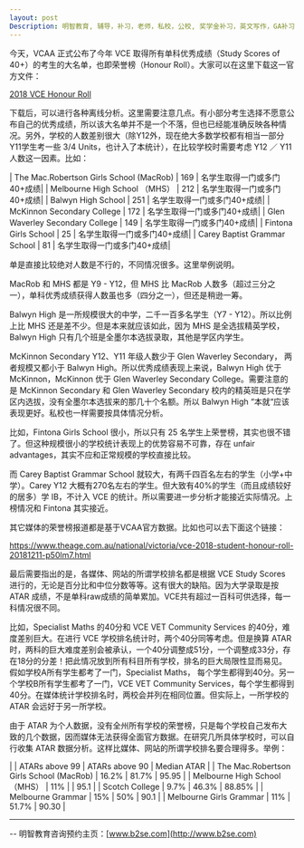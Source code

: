 ```yaml
---
layout: post
Description: 明智教育, 辅导，补习，老师，私校，公校, 奖学金补习，英文写作，GA补习辅导，大学选择，工作规划，从业规划，天才儿童是浮云，澳洲学生挫折教育，儿童空间推理，空间理解能力， 自我观对学习成绩的影响，Scholarship Tutoring, General Ability, Numerical Reasoning, Verbal Reasoning Tutoring, Writing, Universities Selection, Career Education, Career Advisors, Guidance, Melbourne Private Schools, Selective Schools, Writing tutoring, Interviews tutoring, Resume Writing, Spatial skills, Failures help gifted children，Critical and creative thinking involves reasoning, using and analysing evidence, and applying knowledge to find creative solutions to complex problems；Verbal Reasoning, Decision Making, Quantitative Reasoning, Abstract Reasoning, Situational Judgement, self-concept and school results, school marks, gender differences in STEM subjects, 
---
```


今天，VCAA 正式公布了今年 VCE 取得所有单科优秀成绩（Study Scores of 40+）的考生的大名单，也即荣誉榜（Honour Roll）。大家可以在这里下载这一官方文件：

[2018 VCE Honour Roll](https://www.vcaa.vic.edu.au/Documents/high40plus/2018/2018_Students_40_plus.xlsx)

下载后，可以进行各种离线分析。这里需要注意几点。有小部分考生选择不愿意公布自己的优秀成绩，所以该大名单并不是一个不落，但也已经能准确反映各种情况。另外，学校的人数差别很大（除Y12外，现在绝大多数学校都有相当一部分Y11学生考一些 3/4 Units，也计入了本统计），在比较学校时需要考虑 Y12 ／ Y11 人数这一因素。比如：

| The Mac.Robertson Girls School (MacRob) | 169 | 名学生取得一门或多门40+成绩|
| Melbourne High School （MHS）			| 212 | 名学生取得一门或多门40+成绩|
| Balwyn High School 						| 251 | 名学生取得一门或多门40+成绩|
| McKinnon Secondary College 				| 172 | 名学生取得一门或多门40+成绩|
| Glen Waverley Secondary College 		| 149 | 名学生取得一门或多门40+成绩|
| Fintona Girls School 						| 25 | 名学生取得一门或多门40+成绩|
| Carey Baptist Grammar School 			| 81 | 名学生取得一门或多门40+成绩|

单是直接比较绝对人数是不行的，不同情况很多。这里举例说明。

MacRob 和 MHS 都是 Y9 - Y12，但 MHS 比 MacRob 人数多（超过三分之一），单科优秀成绩获得人数虽也多（四分之一），但还是稍逊一筹。

Balwyn High 是一所规模很大的中学，二千一百多名学生（Y7 - Y12）。所以比例上比 MHS 还是差不少。但是本来就应该如此，因为 MHS 是全选拔精英学校，Balwyn High 只有几个班是全墨尔本选拔录取，其他是学区内学生。

McKinnon Secondary Y12、Y11 年级人数少于 Glen Waverley Secondary， 两者规模又都小于 Balwyn High。所以优秀成绩表现上来说，Balwyn High 优于 McKinnon，McKinnon 优于 Glen Waverley Secondary College。需要注意的是 McKinnon Secondary 和 Glen Waverley Secondary 校内的精英班是只在学区内选拔，没有全墨尔本选拔来的那几十个名额。所以 Balwyn High “本就“应该表现更好。私校也一样需要按具体情况分析。

比如，Fintona Girls School 很小，所以只有 25 名学生上荣誉榜，其实也很不错了。但这种规模很小的学校统计表现上的优势容易不可靠，存在 unfair advantages，其实不应和正常规模的学校直接比较。

而 Carey Baptist Grammar School 就较大，有两千四百名左右的学生（小学+中学）。Carey Y12 大概有270名左右的学生。但大致有40%的学生（而且成绩较好的居多）学 IB，不计入 VCE 的统计。所以需要进一步分析才能接近实际情况。上榜情况和 Fintona 其实接近。

其它媒体的荣誉榜报道都是基于VCAA官方数据。比如也可以去下面这个链接：

https://www.theage.com.au/national/victoria/vce-2018-student-honour-roll-20181211-p50lm7.html


最后需要指出的是，各媒体、网站的所谓学校排名都是根据 VCE Study Scores 进行的，无论是百分比和中位分数等等。这有很大的缺陷。因为大学录取是按 ATAR 成绩，不是单科raw成绩的简单累加。VCE共有超过一百科可供选择，每一科情况很不同。

比如，Specialist Maths 的40分和 VCE VET Community Services 的40分，难度差别巨大。在进行 VCE 学校排名统计时，两个40分同等考虑。但是换算 ATAR 时，两科的巨大难度差别会被承认，一个40分调整成51分，一个调整成33分，存在18分的分差！把此情况放到所有科目所有学校，排名的巨大局限性显而易见。假如学校A所有学生都考了一门，Specialist Maths， 每个学生都得到40分。另一个学校B所有学生都考了一门，VCE VET Community Services，每个学生都得到40分。在媒体统计学校排名时，两校会并列在相同位置。但实际上，一所学校的 ATAR 会远好于另一所学校。

由于 ATAR 为个人数据，没有全州所有学校的荣誉榜，只是每个学校自己发布大致的几个数据，因而媒体无法获得全面官方数据。在研究几所具体学校时，可以自行收集 ATAR 数据分析。这样比媒体、网站的所谓学校排名要合理得多。举例：


| 												| ATARs above 99 | ATARs above 90 | Median ATAR |
| The Mac.Robertson Girls School (MacRob) | 16.2% | 81.7% | 95.95 |
| Melbourne High School （MHS）			| 11% | | 95.1 |
| Scotch College 						| 9.7% | 46.3% | 88.85% |
| Melbourne Grammar				| 15% | 50% | 90.1 |
| Melbourne Girls Grammar 		| 11% | 51.7% | 90.30 |





	
--------
-- 明智教育咨询预约主页：[www.b2se.com](http://www.b2se.com)

